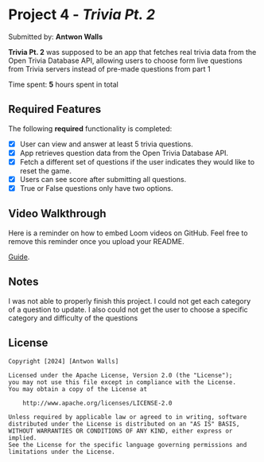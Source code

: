 # Project 4 - *Trivia Pt. 2*

Submitted by: **Antwon Walls**

**Trivia Pt. 2** was supposed to be an app that fetches real trivia data from the Open Trivia Database API, allowing users to choose form live questions from Trivia servers instead of pre-made questions from part 1 

Time spent: **5** hours spent in total

## Required Features

The following **required** functionality is completed:

- [x] User can view and answer at least 5 trivia questions.
- [x] App retrieves question data from the Open Trivia Database API.
- [x] Fetch a different set of questions if the user indicates they would like to reset the game.
- [x] Users can see score after submitting all questions.
- [x] True or False questions only have two options.

## Video Walkthrough

Here is a reminder on how to embed Loom videos on GitHub. Feel free to remove this reminder once you upload your README. 

[Guide](https://youtu.be/N8_gDqhGGgQ).

## Notes

I was not able to properly finish this project. I could not get each category of a question to update. I also could not get the user to choose a specific category and difficulty of the questions

## License

    Copyright [2024] [Antwon Walls]

    Licensed under the Apache License, Version 2.0 (the "License");
    you may not use this file except in compliance with the License.
    You may obtain a copy of the License at

        http://www.apache.org/licenses/LICENSE-2.0

    Unless required by applicable law or agreed to in writing, software
    distributed under the License is distributed on an "AS IS" BASIS,
    WITHOUT WARRANTIES OR CONDITIONS OF ANY KIND, either express or implied.
    See the License for the specific language governing permissions and
    limitations under the License.
